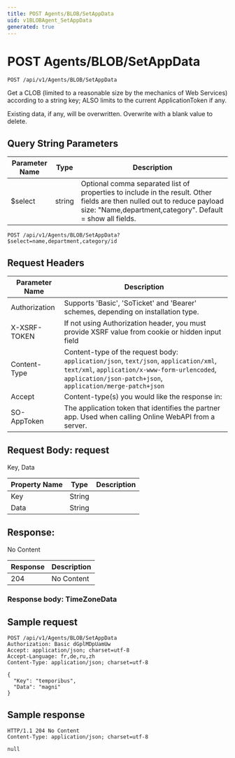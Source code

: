 ```yaml
---
title: POST Agents/BLOB/SetAppData
uid: v1BLOBAgent_SetAppData
generated: true
---
```


# POST Agents/BLOB/SetAppData

```http
POST /api/v1/Agents/BLOB/SetAppData
```

Get a CLOB (limited to a reasonable size by the mechanics of Web Services) according to a string key; ALSO limits to the current ApplicationToken if any.


Existing data, if any, will be overwritten. Overwrite with a blank value to delete.






## Query String Parameters

| Parameter Name | Type |  Description |
|----------------|------|--------------|
| $select | string |  Optional comma separated list of properties to include in the result. Other fields are then nulled out to reduce payload size: "Name,department,category". Default = show all fields. |

```http
POST /api/v1/Agents/BLOB/SetAppData?$select=name,department,category/id
```


## Request Headers

| Parameter Name | Description |
|----------------|-------------|
| Authorization  | Supports 'Basic', 'SoTicket' and 'Bearer' schemes, depending on installation type. |
| X-XSRF-TOKEN   | If not using Authorization header, you must provide XSRF value from cookie or hidden input field |
| Content-Type | Content-type of the request body: `application/json`, `text/json`, `application/xml`, `text/xml`, `application/x-www-form-urlencoded`, `application/json-patch+json`, `application/merge-patch+json` |
| Accept         | Content-type(s) you would like the response in:  |
| SO-AppToken | The application token that identifies the partner app. Used when calling Online WebAPI from a server. |

## Request Body: request 

Key, Data 

| Property Name | Type |  Description |
|----------------|------|--------------|
| Key | String |  |
| Data | String |  |

## Response:

No Content

| Response | Description |
|----------------|-------------|
| 204 | No Content |

### Response body: TimeZoneData


## Sample request

```http!
POST /api/v1/Agents/BLOB/SetAppData
Authorization: Basic dGplMDpUamUw
Accept: application/json; charset=utf-8
Accept-Language: fr,de,ru,zh
Content-Type: application/json; charset=utf-8

{
  "Key": "temporibus",
  "Data": "magni"
}
```

## Sample response

```http_
HTTP/1.1 204 No Content
Content-Type: application/json; charset=utf-8

null
```